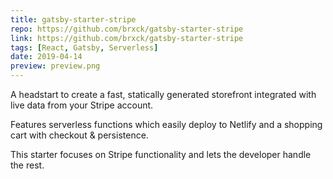 ```yaml
---
title: gatsby-starter-stripe
repo: https://github.com/brxck/gatsby-starter-stripe
link: https://github.com/brxck/gatsby-starter-stripe
tags: [React, Gatsby, Serverless]
date: 2019-04-14
preview: preview.png
---
```


A headstart to create a fast, statically generated storefront integrated with live data from your Stripe account.

Features serverless functions which easily deploy to Netlify and a shopping cart with checkout & persistence.

This starter focuses on Stripe functionality and lets the developer handle the rest.
